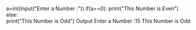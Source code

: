 a=int(input("Enter a Number :"))
if(a==0):
    print("This Number is Even")  
else:  
    print("This Number is Odd")
Output
Enter a Number :15
This Number is Odd
